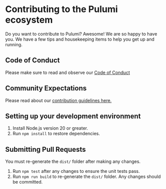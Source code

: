 # Contributing to the Pulumi ecosystem

Do you want to contribute to Pulumi? Awesome! We are so happy to have you.
We have a few tips and housekeeping items to help you get up and running.

## Code of Conduct

Please make sure to read and observe our [Code of Conduct](./CODE-OF-CONDUCT.md)

## Community Expectations

Please read about our [contribution guidelines here.](https://github.com/pulumi/pulumi/blob/master/CONTRIBUTING.md#communications)

## Setting up your development environment

1. Install Node.js version 20 or greater.
2. Run `npm install` to restore dependencies.

## Submitting Pull Requests

You must re-generate the `dist/` folder after making any changes.

1. Run `npm test` after any changes to ensure the unit tests pass.
2. Run `npm run build` to re-generate the `dist/` folder. Any changes should be committed.
